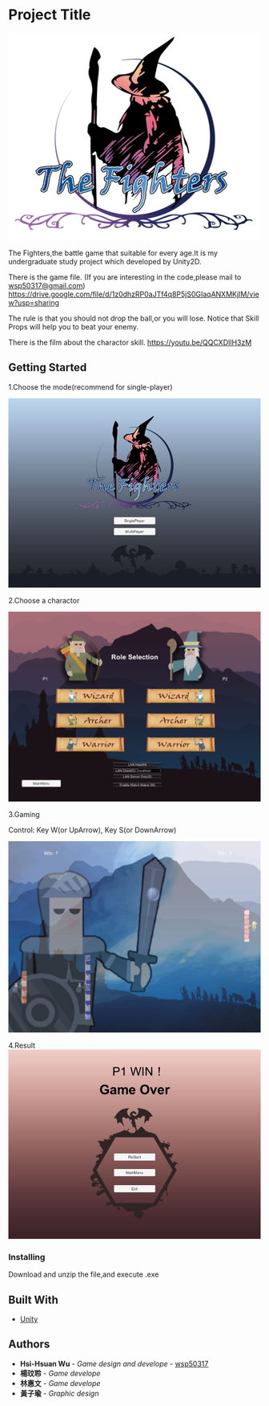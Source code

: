 # Project Title

![image](https://github.com/wsp50317/The-Fighters/blob/master/Picture_For_README/LOGO.png)

The Fighters,the battle game that suitable for every age.It is my undergraduate study project which developed by Unity2D.

There is the game file.
(If you are interesting in the code,please mail to wsp50317@gmail.com)
https://drive.google.com/file/d/1z0dhzRP0aJTf4q8P5jS0GIaqANXMKjIM/view?usp=sharing

The rule is that you should not drop the ball,or you will lose.
Notice that Skill Props will help you to beat your enemy.

There is the film about the charactor skill.
https://youtu.be/QQCXDIlH3zM

## Getting Started
1.Choose the mode(recommend for single-player)

![image](https://github.com/wsp50317/The-Fighters/blob/master/Picture_For_README/p05.png)

2.Choose a charactor 

![image](https://github.com/wsp50317/The-Fighters/blob/master/Picture_For_README/character.png)

3.Gaming

Control: Key W(or UpArrow), Key S(or DownArrow)

![image](https://github.com/wsp50317/The-Fighters/blob/master/Picture_For_README/%E6%9C%AA%E5%91%BD%E5%90%8D.png)

4.Result
![image](https://github.com/wsp50317/The-Fighters/blob/master/Picture_For_README/p06.png)


### Installing

Download and unzip the file,and execute .exe

## Built With

* [Unity](https://unity3d.com/unity/whats-new/unity-5.5.3)

## Authors

* **Hsi-Hsuan Wu** - *Game design and develope* - [wsp50317](https://github.com/wsp50317)
* **楊玟聆** - *Game develope*
* **林惠文** - *Game develope*
* **黃子瑜** - *Graphic design*
